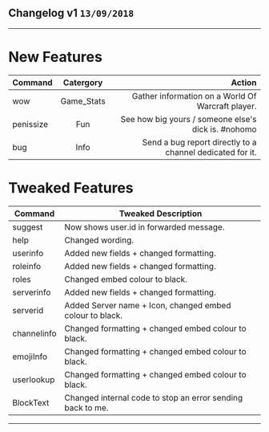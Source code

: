 ## Changelog v1 `13/09/2018`
***
# New Features
| Command       | Catergory          | Action  |
| ------------- |:-------------:| -----:| 
| wow | Game_Stats | Gather information on a World Of Warcraft player. | 
| penissize | Fun | See how big yours / someone else's dick is. #nohomo | 
| bug | Info | Send a bug report directly to a channel dedicated for it. | 

# Tweaked Features
| Command  | Tweaked Description |
| ------------- | ------------- |
| suggest |  Now shows user.id in forwarded message. | 
| help |  Changed wording. | 
| userinfo | Added new fields + changed formatting. |
| roleinfo | Added new fields + changed formatting. |
| roles | Changed embed colour to black. | 
| serverinfo | Added new fields + changed formatting. | 
| serverid | Added Server name + Icon, changed embed colour to black. | 
| channelinfo | Changed formatting + changed embed colour to black. | 
| emojiInfo | Changed formatting + changed embed colour to black. | 
| userlookup | Changed formatting + changed embed colour to black.| 
| BlockText | Changed internal code to stop an error sending back to me. | 

***
